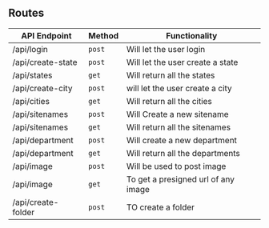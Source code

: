 ## Routes

| API Endpoint             | Method                                                 | Functionality               |
| ----------------- | ------------------------------------------------------------------ |-------|
|<domain>/api/login |  ```post``` | Will let the user login |
|<domain>/api/create-state |  ```post``` | Will let the user create a state |
|<domain>/api/states |  ```get``` | Will return all the states |
|<domain>/api/create-city |  ```post``` | will let the user create a city |
|<domain>/api/cities |  ```get``` | Will return all the cities |
|<domain>/api/sitenames |  ```post``` | Will Create a new sitename |
|<domain>/api/sitenames |  ```get``` | Will return all the sitenames |
|<domain>/api/department |  ```post``` | Will create a new department |
|<domain>/api/department |  ```get``` | Will return all the departments |
|<domain>/api/image |  ```post``` | Will be used to post image |
|<domain>/api/image |  ```get``` | To get a presigned url of any image |
|<domain>/api/create-folder | ```post``` | TO create a folder |